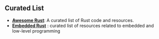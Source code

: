 
## Curated List
  - **[Awesome Rust](https://github.com/rust-unofficial/awesome-rust)**: A curated list of Rust code and resources.
  - **[Embedded Rust](https://github.com/rust-embedded/awesome-embedded-rust)** : curated list of resources related to embedded and low-level programming

